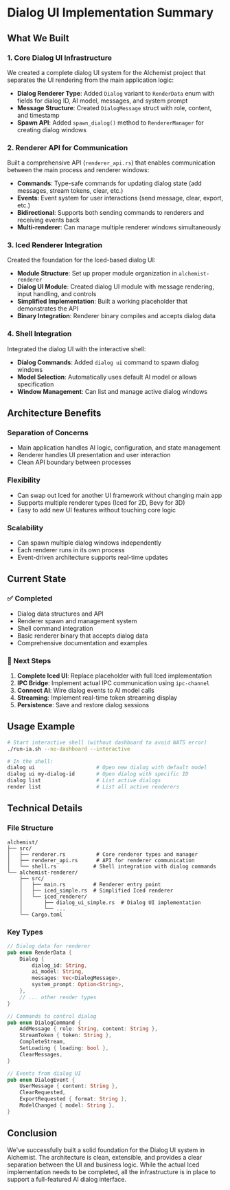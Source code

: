 # Dialog UI Implementation Summary

## What We Built

### 1. **Core Dialog UI Infrastructure**

We created a complete dialog UI system for the Alchemist project that separates the UI rendering from the main application logic:

- **Dialog Renderer Type**: Added `Dialog` variant to `RenderData` enum with fields for dialog ID, AI model, messages, and system prompt
- **Message Structure**: Created `DialogMessage` struct with role, content, and timestamp
- **Spawn API**: Added `spawn_dialog()` method to `RendererManager` for creating dialog windows

### 2. **Renderer API for Communication**

Built a comprehensive API (`renderer_api.rs`) that enables communication between the main process and renderer windows:

- **Commands**: Type-safe commands for updating dialog state (add messages, stream tokens, clear, etc.)
- **Events**: Event system for user interactions (send message, clear, export, etc.)  
- **Bidirectional**: Supports both sending commands to renderers and receiving events back
- **Multi-renderer**: Can manage multiple renderer windows simultaneously

### 3. **Iced Renderer Integration**

Created the foundation for the Iced-based dialog UI:

- **Module Structure**: Set up proper module organization in `alchemist-renderer`
- **Dialog UI Module**: Created dialog UI module with message rendering, input handling, and controls
- **Simplified Implementation**: Built a working placeholder that demonstrates the API
- **Binary Integration**: Renderer binary compiles and accepts dialog data

### 4. **Shell Integration**

Integrated the dialog UI with the interactive shell:

- **Dialog Commands**: Added `dialog ui` command to spawn dialog windows
- **Model Selection**: Automatically uses default AI model or allows specification
- **Window Management**: Can list and manage active dialog windows

## Architecture Benefits

### Separation of Concerns
- Main application handles AI logic, configuration, and state management
- Renderer handles UI presentation and user interaction
- Clean API boundary between processes

### Flexibility
- Can swap out Iced for another UI framework without changing main app
- Supports multiple renderer types (Iced for 2D, Bevy for 3D)
- Easy to add new UI features without touching core logic

### Scalability
- Can spawn multiple dialog windows independently
- Each renderer runs in its own process
- Event-driven architecture supports real-time updates

## Current State

### ✅ Completed
- Dialog data structures and API
- Renderer spawn and management system
- Shell command integration
- Basic renderer binary that accepts dialog data
- Comprehensive documentation and examples

### 🚧 Next Steps
1. **Complete Iced UI**: Replace placeholder with full Iced implementation
2. **IPC Bridge**: Implement actual IPC communication using `ipc-channel`
3. **Connect AI**: Wire dialog events to AI model calls
4. **Streaming**: Implement real-time token streaming display
5. **Persistence**: Save and restore dialog sessions

## Usage Example

```bash
# Start interactive shell (without dashboard to avoid NATS error)
./run-ia.sh --no-dashboard --interactive

# In the shell:
dialog ui                    # Open new dialog with default model
dialog ui my-dialog-id       # Open dialog with specific ID
dialog list                  # List active dialogs
render list                  # List all active renderers
```

## Technical Details

### File Structure
```
alchemist/
├── src/
│   ├── renderer.rs          # Core renderer types and manager
│   ├── renderer_api.rs      # API for renderer communication
│   └── shell.rs            # Shell integration with dialog commands
└── alchemist-renderer/
    ├── src/
    │   ├── main.rs         # Renderer entry point
    │   ├── iced_simple.rs  # Simplified Iced renderer
    │   └── iced_renderer/
    │       ├── dialog_ui_simple.rs  # Dialog UI implementation
    │       └── ...
    └── Cargo.toml
```

### Key Types
```rust
// Dialog data for renderer
pub enum RenderData {
    Dialog {
        dialog_id: String,
        ai_model: String,
        messages: Vec<DialogMessage>,
        system_prompt: Option<String>,
    },
    // ... other render types
}

// Commands to control dialog
pub enum DialogCommand {
    AddMessage { role: String, content: String },
    StreamToken { token: String },
    CompleteStream,
    SetLoading { loading: bool },
    ClearMessages,
}

// Events from dialog UI
pub enum DialogEvent {
    UserMessage { content: String },
    ClearRequested,
    ExportRequested { format: String },
    ModelChanged { model: String },
}
```

## Conclusion

We've successfully built a solid foundation for the Dialog UI system in Alchemist. The architecture is clean, extensible, and provides a clear separation between the UI and business logic. While the actual Iced implementation needs to be completed, all the infrastructure is in place to support a full-featured AI dialog interface.